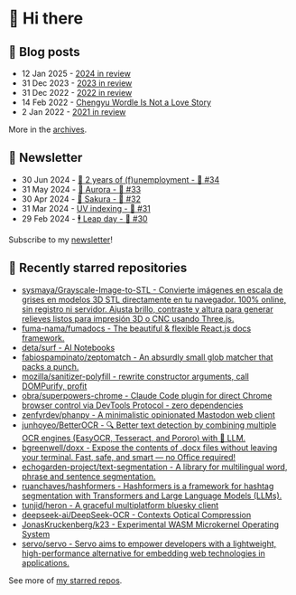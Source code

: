# 👋 Hi there

## 📝 Blog posts

<!-- feed start -->
- 12 Jan 2025 - [2024 in review](https://cheeaun.com/blog/2025/01/2024-in-review/)
- 31 Dec 2023 - [2023 in review](https://cheeaun.com/blog/2023/12/2023-in-review/)
- 31 Dec 2022 - [2022 in review](https://cheeaun.com/blog/2022/12/2022-in-review/)
- 14 Feb 2022 - [Chengyu Wordle Is Not a Love Story](https://cheeaun.com/blog/2022/02/chengyu-wordle-is-not-a-love-story/)
- 2 Jan 2022 - [2021 in review](https://cheeaun.com/blog/2022/01/2021-in-review/)
<!-- feed end -->

More in the [archives](https://cheeaun.com/blog/archives/).

## 📰 Newsletter

<!-- newsletter start -->
- 30 Jun 2024 - [🎂 2 years of (f)unemployment - 🥫 #34](https://cheeaun.substack.com/p/2-years-of-funemployment-34)
- 31 May 2024 - [🌌 Aurora - 🥫 #33](https://cheeaun.substack.com/p/aurora-33)
- 30 Apr 2024 - [🌸 Sakura - 🥫 #32](https://cheeaun.substack.com/p/sakura-32)
- 31 Mar 2024 - [UV indexing - 🥫 #31](https://cheeaun.substack.com/p/uv-indexing-31)
- 29 Feb 2024 - [🕴️ Leap day - 🥫 #30](https://cheeaun.substack.com/p/leap-day-30)
<!-- newsletter end -->

Subscribe to my [newsletter](https://cheeaun.substack.com/)!

## 🌟 Recently starred repositories

<!-- starred repos start -->
- [sysmaya/Grayscale-Image-to-STL - Convierte imágenes en escala de grises en modelos 3D STL directamente en tu navegador. 100% online, sin registro ni servidor. Ajusta brillo, contraste y altura para generar relieves listos para impresión 3D o CNC usando Three.js.](https://github.com/sysmaya/Grayscale-Image-to-STL)
- [fuma-nama/fumadocs - The beautiful & flexible React.js docs framework.](https://github.com/fuma-nama/fumadocs)
- [deta/surf - AI Notebooks](https://github.com/deta/surf)
- [fabiospampinato/zeptomatch - An absurdly small glob matcher that packs a punch.](https://github.com/fabiospampinato/zeptomatch)
- [mozilla/sanitizer-polyfill - rewrite constructor arguments, call DOMPurify, profit](https://github.com/mozilla/sanitizer-polyfill)
- [obra/superpowers-chrome - Claude Code plugin for direct Chrome browser control via DevTools Protocol - zero dependencies](https://github.com/obra/superpowers-chrome)
- [zenfyrdev/phanpy - A minimalistic opinionated Mastodon web client](https://github.com/zenfyrdev/phanpy)
- [junhoyeo/BetterOCR - 🔍 Better text detection by combining multiple OCR engines (EasyOCR, Tesseract, and Pororo) with 🧠 LLM.](https://github.com/junhoyeo/BetterOCR)
- [bgreenwell/doxx - Expose the contents of .docx files without leaving your terminal. Fast, safe, and smart — no Office required!](https://github.com/bgreenwell/doxx)
- [echogarden-project/text-segmentation - A library for multilingual word, phrase and sentence segmentation.](https://github.com/echogarden-project/text-segmentation)
- [ruanchaves/hashformers - Hashformers is a framework for hashtag segmentation with Transformers and Large Language Models (LLMs).](https://github.com/ruanchaves/hashformers)
- [tunjid/heron - A graceful multiplatform bluesky client](https://github.com/tunjid/heron)
- [deepseek-ai/DeepSeek-OCR - Contexts Optical Compression](https://github.com/deepseek-ai/DeepSeek-OCR)
- [JonasKruckenberg/k23 - Experimental WASM Microkernel Operating System](https://github.com/JonasKruckenberg/k23)
- [servo/servo - Servo aims to empower developers with a lightweight, high-performance alternative for embedding web technologies in applications.](https://github.com/servo/servo)
<!-- starred repos end -->

See more of [my starred repos](https://github.com/stars/cheeaun/).
